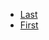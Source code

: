<ul>
  <li class="navi">
    <a href="./#/./Efficiency/Sustainability/index">Last<a>
  </li>
  <li class="navi">
    <a href="./#/./Efficiency/Safety/index">First<a>
  </li>
</ul>

